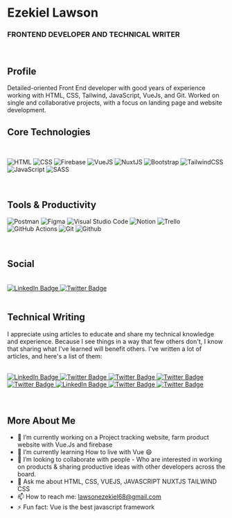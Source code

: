 # Ezekiel Lawson

### FRONTEND DEVELOPER AND TECHNICAL WRITER

<br>

## Profile

Detailed-oriented Front End developer with good years of experience working with HTML, CSS, Tailwind, JavaScript, VueJs, and Git. Worked on single and collaborative projects, with a focus on landing page and website development.

## Core Technologies

<br>

![HTML](https://img.shields.io/badge/HTML5-E34F26?style=for-the-badge&logo=html5&logoColor=white)
![CSS](https://img.shields.io/badge/CSS3-1572B6?style=for-the-badge&logo=css3&logoColor=white)
![Firebase](https://img.shields.io/badge/firebase-ffca28?style=for-the-badge&logo=firebase&logoColor=black)
![VueJS](https://img.shields.io/badge/VueJS-40B682?style=for-the-badge&logo=Vue.js&logoColor=white)
![NuxtJS](https://img.shields.io/badge/NuxtJS-40B682?style=for-the-badge&logo=NUXT.JS&logoColor=white)
![Bootstrap](https://img.shields.io/badge/Bootstrap-purple?style=for-the-badge&logo=bootstrap&logoColor=white)
![TailwindCSS](https://img.shields.io/badge/Tailwind_CSS-38B2AC?style=for-the-badge&logo=tailwind-css&logoColor=white)
![JavaScript](https://img.shields.io/badge/JavaScript-323330?style=for-the-badge&logo=javascript&logoColor=F7DF1E)
![SASS](https://img.shields.io/badge/Sass-CC6699?style=for-the-badge&logo=sass&logoColor=white)

<br>

## Tools & Productivity

![Postman](https://img.shields.io/badge/Postman-FF6C37?style=for-the-badge&logo=Postman&logoColor=white)
![Figma](https://img.shields.io/badge/Figma-F24E1E?style=for-the-badge&logo=figma&logoColor=white)
![Visual Studio Code](https://img.shields.io/badge/Visual_Studio_Code-0078D4?style=for-the-badge&logo=visual%20studio%20code&logoColor=white)
![Notion](https://img.shields.io/badge/Notion-000000?style=for-the-badge&logo=notion&logoColor=white)
![Trello](https://img.shields.io/badge/Trello-0052CC?style=for-the-badge&logo=trello&logoColor=white)
![GitHub Actions](https://img.shields.io/badge/GitHub_Actions-2088FF?style=for-the-badge&logo=github-actions&logoColor=white)
![Git](https://img.shields.io/badge/Git-F05032?style=for-the-badge&logo=git&logoColor=white)
![Github](https://img.shields.io/badge/GITHUB-000000?style=for-the-badge&logo=GITHUB&logoColor=white)

<br>

## Social

<br>

<div id="badges">
  <a href="http://www.linkedin.com/in/lawson-ezekiel">
    <img src="https://img.shields.io/badge/LinkedIn-blue?style=for-the-badge&logo=linkedin&logoColor=white" alt="LinkedIn Badge"/>
  </a>
  <a href="https://twitter.com/Vuedian">
    <img src="https://img.shields.io/badge/Twitter-blue?style=for-the-badge&logo=twitter&logoColor=white" alt="Twitter Badge"/>
  </a>
   
</div>

<br>

## Technical Writing

I appreciate using articles to educate and share my technical knowledge and experience. Because I see things in a way that few others don't, I know that sharing what I've learned will benefit others. I've written a lot of articles, and here's a list of them:

<br/>

<div id="Articles">

  <a href="https://javascript.works-hub.com/learn/managing-your-state-application-in-javascript-ddc38">
    <img src="https://img.shields.io/badge/Functionalworks-orange?style=for-the-badge&logo=functional.works&logoColor=white" alt="LinkedIn Badge"/>
  </a>
  <a href="https://sweetcode.io/caching-your-dynamic-components-with-vue-keep-alive/">
    <img src="https://img.shields.io/badge/Sweetcode-red?style=for-the-badge&logo=Sweetcode&logoColor=white" alt="Twitter Badge"/>
  </a>
   <a href="https://blog.logrocket.com/understanding-javascript-currying/">
    <img src="https://img.shields.io/badge/Logrocket-purple?style=for-the-badge&logo=Logrocket&logoColor=white" alt="Twitter Badge"/>
  </a>
  <a href="https://www.geeksforgeeks.org/consuming-a-rest-api-with-axios-in-vue-js/">
    <img src="https://img.shields.io/badge/Geeksforgeeks-green?style=for-the-badge&logo=Geeksforgeeks&logoColor=white" alt="Twitter Badge"/>
  </a>
  <a href="https://lawsonezekiel68.medium.com/eight-security-tips-to-prevent-your-web-application-from-being-hacked-c11680118ad5">
    <img src="https://img.shields.io/badge/Medium-black?style=for-the-badge&logo=medium&logoColor=white" alt="Twitter Badge"/>
  </a>
  <a href="
https://www.works-hub.com/learn/what-is-vue-emit-47bc7
">
    <img src="https://img.shields.io/badge/Functionalworks-orange?style=for-the-badge&logo=functional.works&logoColor=white" alt="LinkedIn Badge"/>
  </a>
<a href="https://sweetcode.io/best-practices-for-writing-vue-js/">
    <img src="https://img.shields.io/badge/Sweetcode-red?style=for-the-badge&logo=Sweetcode&logoColor=white" alt="Twitter Badge"/>
  </a>
<a href="https://blog.openreplay.com/programming-imperative-vs-declarative">
    <img src="https://img.shields.io/badge/Openreplay-blue?style=for-the-badge&logo=blog.openreplay&logoColor=white" alt="Twitter Badge"/>
  </a>
</div>

<br>
<br>

## More About Me

- 🔭 I’m currently working on a Project tracking website, farm product website with Vue.Js and firebase
- 🌱 I’m currently learning How to live with Vue 😄
- 👯 I’m looking to collaborate with people - Who are interested in working on products & sharing productive ideas with other developers across the board.
- 💬 Ask me about HTML, CSS, VUEJS, JAVASCRIPT NUXTJS  TAILWIND CSS
- 📫 How to reach me: lawsonezekiel68@gmail.com
- ⚡ Fun fact: Vue is the best javascript framework
